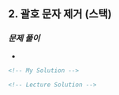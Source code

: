 ## 2. 괄호 문자 제거 (스택)

### _문제 풀이_

-

```html
<!-- My Solution -->
```

```html
<!-- Lecture Solution -->
```
